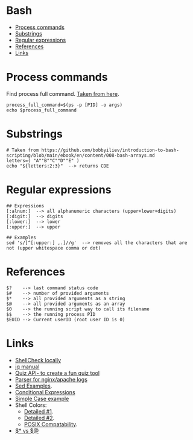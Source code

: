 Bash
===========

<!--ts-->
  * [Process commands](#process-commands)
  * [Substrings](#substrings)
  * [Regular expressions](#regular-expressions)
  * [References](#references)
  * [Links](#links)
<!--te-->

Process commands
====
Find process full command. [Taken from here](https://unix.stackexchange.com/questions/163145/how-to-get-whole-command-line-from-a-process).
```
process_full_command=$(ps -p [PID] -o args)
echo $process_full_command
```

Substrings
====
```
# Taken from https://github.com/bobbyiliev/introduction-to-bash-scripting/blob/main/ebook/en/content/008-bash-arrays.md
letters=( "A""B""C""D""E" ) 
echo "${letters:2:3}"  --> returns CDE
```

Regular expressions
===
```
## Expressions
[:alnum:]  --> all alphanumeric characters (upper+lower+digits)
[:digit:]  --> digits
[:lower:]  --> lower
[:upper:]  --> upper
```
```
## Examples
sed 's/[^[:upper:] ,.]//g'  --> removes all the characters that are not (upper whitespace comma or dot)
```

References
===
```
$?    --> last command status code
$#    --> number of provided arguments
$*    --> all provided arguments as a string
$@    --> all provided arguments as an array
$0    --> the running script way to call its filename
$$    --> the running process PID
$EUID --> Current userID (root user ID is 0)
```

Links
====
* [ShellCheck locally](https://github.com/koalaman/shellcheck)
* [jq manual](https://stedolan.github.io/jq/manual/)
* [Quiz API- to create a fun quiz tool](https://quizapi.io/docs/1.0/overview)
* [Parser for nginx/apache logs](https://github.com/bobbyiliev/introduction-to-bash-scripting/blob/main/ebook/en/content/020-nginx-and-apache-log-parser.md)
* [Sed Examples](https://linuxhint.com/50_sed_command_examples/#s43).
* [Conditional Expressions](https://github.com/bobbyiliev/introduction-to-bash-scripting/blob/main/ebook/en/content/009-bash-conditional-expressions.md)
* [Simple Case example](https://github.com/bobbyiliev/introduction-to-bash-scripting/blob/main/ebook/en/content/010-bash-conditionals.md#switch-case-statements)
* Shell Colors:
  * [Detailed #1](https://stackoverflow.com/questions/5947742/how-to-change-the-output-color-of-echo-in-linux).
  * [Detailed #2](https://unix.stackexchange.com/questions/148/colorizing-your-terminal-and-shell-environment).
  * [POSIX Compatability](https://unix.stackexchange.com/questions/461071/color-codes-for-echo-dont-work-when-running-a-script-over-ssh).
* [$* vs $@](https://unix.stackexchange.com/questions/41571/what-is-the-difference-between-and#94135)